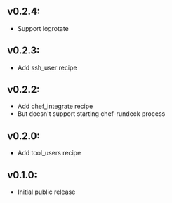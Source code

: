 ## v0.2.4:

* Support logrotate

## v0.2.3:

* Add ssh_user recipe

## v0.2.2:

* Add chef_integrate recipe
 * But doesn't support starting chef-rundeck process

## v0.2.0:

* Add tool_users recipe

## v0.1.0:

* Initial public release
